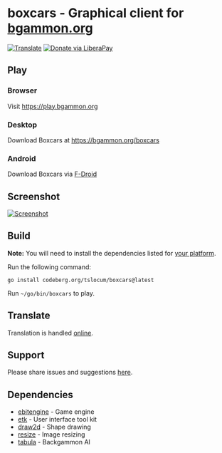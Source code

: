 # boxcars - Graphical client for [bgammon.org](https://bgammon.org)
[![Translate](https://translate.codeberg.org/widget/bgammon/client/svg-badge.svg)](https://translate.codeberg.org/projects/bgammon/)
[![Donate via LiberaPay](https://img.shields.io/liberapay/receives/rocket9labs.com.svg?logo=liberapay)](https://liberapay.com/rocket9labs.com)

## Play

### Browser

Visit https://play.bgammon.org

### Desktop

Download Boxcars at https://bgammon.org/boxcars

### Android

Download Boxcars via [F-Droid](https://f-droid.org/packages/com.rocket9labs.boxcars/)

## Screenshot

[![Screenshot](https://codeberg.org/tslocum/boxcars/raw/branch/main/screenshot.png)](https://codeberg.org/tslocum/boxcars/src/branch/main/screenshot.png)

## Build

**Note:** You will need to install the dependencies listed for [your platform](https://github.com/hajimehoshi/ebiten/blob/main/README.md#platforms).

Run the following command:

`go install codeberg.org/tslocum/boxcars@latest`

Run `~/go/bin/boxcars` to play.

## Translate

Translation is handled [online](https://translate.codeberg.org/projects/bgammon/).

## Support

Please share issues and suggestions [here](https://codeberg.org/tslocum/boxcars/issues).

## Dependencies

- [ebitengine](https://github.com/hajimehoshi/ebiten) - Game engine
- [etk](https://codeberg.org/tslocum/etk) - User interface tool kit
- [draw2d](https://github.com/llgcode/draw2d) - Shape drawing
- [resize](https://github.com/nfnt/resize) - Image resizing
- [tabula](https://codeberg.org/tslocum/tabula) - Backgammon AI
